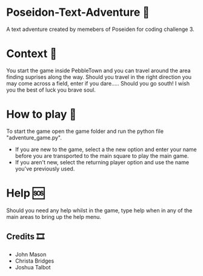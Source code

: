 # Poseidon-Text-Adventure 🐙
A text adventure created by memebers of Poseiden for coding challenge 3.

# Context 📑
You start the game inside PebbleTown and you can travel around the area finding suprises along the way. Should you travel in the right direction you may come across a field, enter if
you dare..... Should you go south! I wish you the best of luck you brave soul.

# How to play 🔌
To start the game open the game folder and run the python file "adventure_game.py". 
- If you are new to the game, select a the new option and enter your name before you are transported to the main square to play the main game. 
- If you aren't new, select the returning player option and use the name you've previously used.

# Help 🆘
Should you need any help whilst in the game, type help when in any of the main areas to bring up the help menu.

## Credits 🎞
- John Mason
- Christa Bridges
- Joshua Talbot
